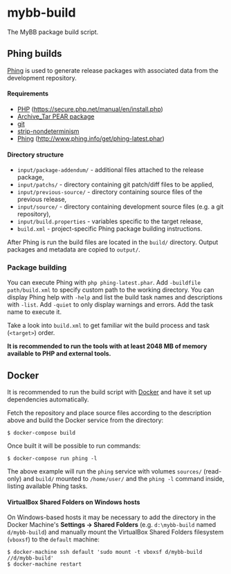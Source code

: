 # mybb-build
The MyBB package build script.

## Phing builds
[Phing](https://www.phing.info/) is used to generate release packages with associated data from the development repository.

#### Requirements
- [PHP](https://secure.php.net/) (https://secure.php.net/manual/en/install.php)
- [Archive_Tar PEAR package](https://pear.php.net/package/Archive_Tar)
- [git](https://git-scm.com/)
- [strip-nondeterminism](https://packages.debian.org/sid/strip-nondeterminism)
- [Phing](https://www.phing.info/) (http://www.phing.info/get/phing-latest.phar)

#### Directory structure
- `input/package-addendum/` - additional files attached to the release package,
- `input/patchs/` - directory containing git patch/diff files to be applied,
- `input/previous-source/` - directory containing source files of the previous release,
- `input/source/` - directory containing development source files (e.g. a git repository),
- `input/build.properties` - variables specific to the target release,
- `build.xml` - project-specific Phing package building instructions.

After Phing is run the build files are located in the `build/` directory. Output packages and metadata are copied to `output/`.

### Package building
You can execute Phing with `php phing-latest.phar`.
Add  `-buildfile path/build.xml` to specify custom path to the working directory.
You can display Phing help with `-help` and list the build task names and descriptions with `-list`. Add `-quiet` to only display warnings and errors. Add the task name to execute it.

Take a look into `build.xml` to get familiar wit the build process and task (`<target>`) order.

**It is recommended to run the tools with at least 2048 MB of memory available to PHP and external tools.**

## Docker
It is recommended to run the build script with [Docker](https://www.docker.com/) and have it set up dependencies automatically.

Fetch the repository and place source files according to the description above and build the Docker service from the directory:
```
$ docker-compose build
```

Once built it will be possible to run commands:
```
$ docker-compose run phing -l
```

The above example will run the `phing` service with volumes `sources/` (read-only) and `build/` mounted to `/home/user/` and the `phing -l` command inside, listing available Phing tasks.

#### VirtualBox Shared Folders on Windows hosts
On Windows-based hosts it may be necessary to add the directory in the Docker Machine's **Settings → Shared Folders** (e.g. `d:\mybb-build` named `d/mybb-build`) and manually mount the VirtualBox Shared Folders filesystem (`vboxsf`) to the `default` machine:
```
$ docker-machine ssh default 'sudo mount -t vboxsf d/mybb-build //d/mybb-build'
$ docker-machine restart
```
